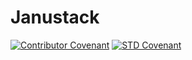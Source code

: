 # Janustack

[![Contributor Covenant](https://img.shields.io/badge/Contributor%20Covenant-2.1-4baaaa.svg)](code_of_conduct.md)
[![STD Covenant](https://img.shields.io/badge/STD_COVENANT-Codex-green?style=flat&logo=github)](CODEX.md)
